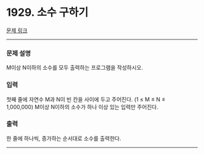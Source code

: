 # 1929. 소수 구하기 

[문제 링크](https://www.acmicpc.net/problem/1929) 

---
### 문제 설명

 M이상 N이하의 소수를 모두 출력하는 프로그램을 작성하시오.

### 입력 

 첫째 줄에 자연수 M과 N이 빈 칸을 사이에 두고 주어진다. (1 ≤ M ≤ N ≤ 1,000,000) M이상 N이하의 소수가 하나 이상 있는 입력만 주어진다.

### 출력 

 한 줄에 하나씩, 증가하는 순서대로 소수를 출력한다.

---
